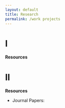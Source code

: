 ```yaml
---
layout: default
title: Research
permalink: /work projects
---
```



# I 



**Resources**










# II 







**Resources**

* Journal Papers:
